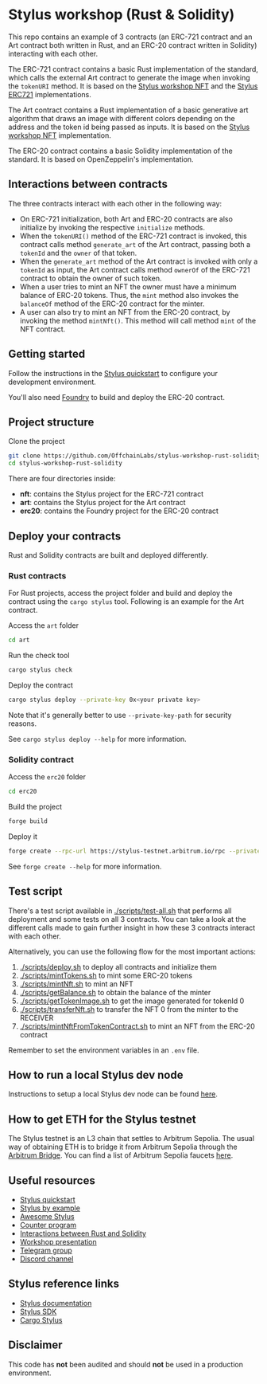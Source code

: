 # Stylus workshop (Rust & Solidity)

This repo contains an example of 3 contracts (an ERC-721 contract and an Art contract both written in Rust, and an ERC-20 contract written in Solidity) interacting with each other.

The ERC-721 contract contains a basic Rust implementation of the standard, which calls the external Art contract to generate the image when invoking the `tokenURI` method. It is based on the [Stylus workshop NFT](https://github.com/OffchainLabs/stylus-workshop-nft/) and the [Stylus ERC721](https://github.com/gvladika/stylus-erc721/) implementations.

The Art contract contains a Rust implementation of a basic generative art algorithm that draws an image with different colors depending on the address and the token id being passed as inputs. It is based on the [Stylus workshop NFT](https://github.com/OffchainLabs/stylus-workshop-nft/) implementation.

The ERC-20 contract contains a basic Solidity implementation of the standard. It is based on OpenZeppelin's implementation.

## Interactions between contracts

The three contracts interact with each other in the following way:
- On ERC-721 initialization, both Art and ERC-20 contracts are also initialize by invoking the respective `initialize` methods. 
- When the `tokenURI()` method of the ERC-721 contract is invoked, this contract calls method `generate_art` of the Art contract, passing both a `tokenId` and the `owner` of that token.
- When the `generate_art` method of the Art contract is invoked with only a `tokenId` as input, the Art contract calls method `ownerOf` of the ERC-721 contract to obtain the owner of such token.
- When a user tries to mint an NFT the owner must have a minimum balance of ERC-20 tokens. Thus, the `mint` method also invokes the `balanceOf` method of the ERC-20 contract for the minter.
- A user can also try to mint an NFT from the ERC-20 contract, by invoking the method `mintNft()`. This method will call method `mint` of the NFT contract.

## Getting started

Follow the instructions in the [Stylus quickstart](https://docs.arbitrum.io/stylus/stylus-quickstart) to configure your development environment.

You'll also need [Foundry](https://github.com/foundry-rs/foundry) to build and deploy the ERC-20 contract.

## Project structure

Clone the project

```sh
git clone https://github.com/OffchainLabs/stylus-workshop-rust-solidity.git
cd stylus-workshop-rust-solidity
```

There are four directories inside:

- **nft**: contains the Stylus project for the ERC-721 contract
- **art**: contains the Stylus project for the Art contract
- **erc20**: contains the Foundry project for the ERC-20 contract 

## Deploy your contracts

Rust and Solidity contracts are built and deployed differently.

### Rust contracts

For Rust projects, access the project folder and build and deploy the contract using the `cargo stylus` tool. Following is an example for the Art contract.

Access the `art` folder

```sh
cd art
```

Run the check tool

```sh
cargo stylus check
```

Deploy the contract

```sh
cargo stylus deploy --private-key 0x<your private key>
```

Note that it's generally better to use `--private-key-path` for security reasons.

See `cargo stylus deploy --help` for more information.

### Solidity contract

Access the `erc20` folder

```sh
cd erc20
```

Build the project

```sh
forge build
```

Deploy it

```sh
forge create --rpc-url https://stylus-testnet.arbitrum.io/rpc --private-key 0x<your private key> src/MyToken.sol:MyToken
```

See `forge create --help` for more information.

## Test script

There's a test script available in [./scripts/test-all.sh](./scripts/test-all.sh) that performs all deployment and some tests on all 3 contracts. You can take a look at the different calls made to gain further insight in how these 3 contracts interact with each other.

Alternatively, you can use the following flow for the most important actions:

1. [./scripts/deploy.sh](./scripts/deploy.sh) to deploy all contracts and initialize them
2. [./scripts/mintTokens.sh](./scripts/mintTokens.sh) to mint some ERC-20 tokens
3. [./scripts/mintNft.sh](./scripts/mintNft.sh) to mint an NFT
4. [./scripts/getBalance.sh](./scripts/getBalance.sh) to obtain the balance of the minter
5. [./scripts/getTokenImage.sh](./scripts/getTokenImage.sh) to get the image generated for tokenId 0
6. [./scripts/transferNft.sh](./scripts/transferNft.sh) to transfer the NFT 0 from the minter to the RECEIVER
7. [./scripts/mintNftFromTokenContract.sh](./scripts/mintNftFromTokenContract.sh) to mint an NFT from the ERC-20 contract

Remember to set the environment variables in an `.env` file.

## How to run a local Stylus dev node

Instructions to setup a local Stylus dev node can be found [here](https://docs.arbitrum.io/stylus/how-tos/local-stylus-dev-node).

## How to get ETH for the Stylus testnet

The Stylus testnet is an L3 chain that settles to Arbitrum Sepolia. The usual way of obtaining ETH is to bridge it from Arbitrum Sepolia through the [Arbitrum Bridge](https://bridge.arbitrum.io/?destinationChain=stylus-testnet&sourceChain=arbitrum-sepolia). You can find a list of Arbitrum Sepolia faucets [here](https://docs.arbitrum.io/stylus/reference/testnet-information#faucets).

## Useful resources

- [Stylus quickstart](https://docs.arbitrum.io/stylus/stylus-quickstart)
- [Stylus by example](https://arbitrum-stylus-by-example.vercel.app/)
- [Awesome Stylus](https://github.com/OffchainLabs/awesome-stylus)
- [Counter program](https://github.com/OffchainLabs/stylus-workshop-counter)
- [Interactions between Rust and Solidity](https://github.com/OffchainLabs/stylus-workshop-rust-solidity/)
- [Workshop presentation](https://docs.google.com/presentation/d/1jhdKN_IwZziIKoIO_YAUqOjA44sRu8vSTXNfa_2RGkk/edit?usp=sharing)
- [Telegram group](https://t.me/arbitrum_stylus)
- [Discord channel](https://discord.com/channels/585084330037084172/1146789176939909251)

## Stylus reference links

- [Stylus documentation](https://docs.arbitrum.io/stylus/stylus-gentle-introduction)
- [Stylus SDK](https://github.com/OffchainLabs/stylus-sdk-rs)
- [Cargo Stylus](https://github.com/OffchainLabs/cargo-stylus)

## Disclaimer

This code has **not** been audited and should **not** be used in a production environment.
